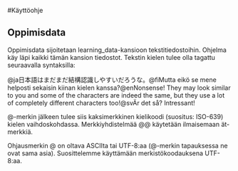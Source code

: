 #Käyttöohje

## Oppimisdata

Oppimisdata sijoitetaan learning_data-kansioon tekstitiedostoihin. Ohjelma käy läpi
kaikki tämän kansion tiedostot. Tekstin kielen tulee olla tagattu seuraavalla
syntaksilla:

@ja日本語はまだまだ結構認識しやすいだろうな。@fiMutta eikö se mene helposti sekaisin kiinan
kielen kanssa?@enNonsense! They may look similar to you and some of the characters
are indeed the same, but they use a lot of completely different characters too!@svÄr
det så? Intressant!

@-merkin jälkeen tulee siis kaksimerkkinen kielikoodi (suositus: ISO-639) kielen
vaihdoskohdassa. Merkkiyhdistelmää @@ käytetään ilmaisemaan ät-merkkiä.

Ohjausmerkin @ on oltava ASCIIta tai UTF-8:aa (@-merkin tapauksessa ne ovat sama
asia). Suosittelemme käyttämään merkistökoodauksena UTF-8:aa.